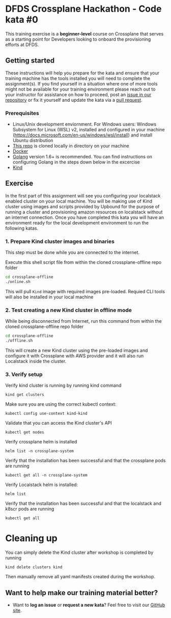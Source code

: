 DFDS Crossplane Hackathon - Code kata #0
======================================

This training exercise is a **beginner-level** course on Crossplane that serves as a starting point for Developers looking to onboard the provisioning efforts at DFDS.

## Getting started
These instructions will help you prepare for the kata and ensure that your training machine has the tools installed you will need to complete the assignment(s). If you find yourself in a situation where one of more tools might not be available for your training environment please reach out to your instructor for assistance on how to proceed, post an [issue in our repository](https://github.com/dfds/dojo/issues) or fix it yourself and update the kata via a [pull request](https://github.com/dfds/dojo/pulls).

### Prerequisites
* Linux/Unix development enviornment. For Windows users: Windows Subsystem for Linux (WSL) v2, installed and configured in your machine (https://docs.microsoft.com/en-us/windows/wsl/install) and install Ubuntu distribution
* [This repo](https://github.com/dfds/crossplane-offline) is cloned locally in directory on your machine
* [Docker](https://www.docker.com/get-started)
* [Golang](https://golang.org/doc/install) version 1.6+ is recommended. You can find instructions on configuring Golang in the steps down below in the excercise
* [Kind](https://kind.sigs.k8s.io/)

## Exercise
In the first part of this assignment will see you configuring your localstack enabled cluster on your local machine. You will be making use of Kind cluster using images and scripts provided by Upbound for the purpose of running a cluster and provisioning amazon resources on localstack without an internet connection. Once you have completed this kata you will have an environment ready for the local development environment to run the following katas.

### 1. Prepare Kind cluster images and binaries
This step must be done while you are connected to the internet.

Execute this shell script file from within the cloned crossplane-offline repo folder
```bash
cd crossplane-offline
./online.sh
```
This will pull `Kind` image with required images pre-loaded. Requied CLI tools will also be installed in your local machine
### 2. Test creating a new Kind cluster in offline mode

While being disconnected from Internet, run this command from within the cloned crossplane-offline repo folder
```bash
cd crossplane-offline
./offline.sh
```

This will create a new Kind cluster using the pre-loaded images and configure it with Crossplane with AWS provider and it will also run Localstack inside the cluster.


### 3. Verify setup

Verify kind cluster is running by running kind command
```
kind get clusters 
```
Make sure you are using the correct kubectl context:
```
kubectl config use-context kind-kind
```

Validate that you can access the Kind cluster's API
```
kubectl get nodes
```

Verify crossplane helm is installed
```
helm list -n crossplane-system
```
Verify that the installation has been successful and that the crossplane pods are running
```
kubectl get all -n crossplane-system
```

Verify Localstack helm is installed:
```
helm list
```
Verify that the installation has been successful and that the localstack and k8scr pods are running
```
kubectl get all
```
# Cleaning up
You can simply delete the Kind cluster after workshop is completed by running
```
kind delete clusters kind
```
Then manually remove all yaml manifests created during the workshop.
## Want to help make our training material better?
 * Want to **log an issue** or **request a new kata**? Feel free to visit our [GitHub site](https://github.com/dfds/dojo/issues).
